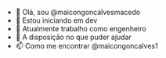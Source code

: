 - 👋 Olá, sou @maicongoncalvesmacedo
- 👀  Estou iniciando em dev
- 🌱 Atualmente trabalho como engenheiro
- 💞️  A disposição no que puder ajudar
- 📫 Como me encontrar @maicongoncalves1

<!---
maicongoncalvesmacedo/maicongoncalvesmacedo is a ✨ special ✨ repository because its `README.md` (this file) appears on your GitHub profile.
You can click the Preview link to take a look at your changes.
--->
